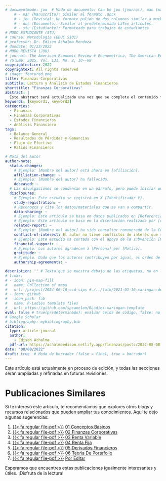 ```yaml
---
# documentmode: jou  # Modo de documento: Can be jou (journal), man (manuscript), stu (student), or doc (document)
    # - man (Manuscrito): Similar al formato .docx
    # - jou (Revista): Un formato pulido de dos columnas similar a muchas revistas APA.
    # - doc (Documento): Similar al predeterminado LaTex artículos.
    # - stu (Estudiante): Formateado para trabajos de estudiantes
# MODO ESTUDIANTE (STU)
# course: Metodología (EDUC 5101)
# professor: Dr. Edison Achalma Mendoza
# duedate: 01/23/2022
# MODO REVISTA (JOU)
# journal: The American Economic Review # Econometrica, The American Economic Review, Revista de Economía, Revista de la CEPAL
# volume: 2025, Vol. 131, No. 2, 10--60
copyrightnotice: 2022
copyrightext: All rights reserved
# image: featured.png
title: Finanzas Corporativas
subtitle: Lectura y Análisis de Estados Financieros
shorttitle: "Finanzas Corporativas"
abstract: |
  Este abstract será actualizado una vez que se complete el contenido final del artículo.
keywords: [keyword1, keyword2]
categories:
  - Finanzas
  - Finanzas Corporativas
  - Estados Financieros
  - Análisis Financiero
tags:
  - Balance General
  - Resultados de Pérdidas y Ganancias
  - Flujo de Efectivo
  - Ratios Financieros

# Nota del Autor
author-note:
  status-changes: 
    # Ejemplo: [Nombre del autor] está ahora en [afiliación].
    affiliation-change: ~
    # Ejemplo: [Nombre del autor] ha fallecido.
    deceased: ~
  # Las divulgaciones se condensan en un párrafo, pero puede iniciar un campo con dos saltos de línea para separarlas: \n\nNew 
  disclosures:
    # Ejemplo: Este estudio se registró en X (Identificador Y).
    study-registration: ~
    # Reconozca y cite los datos/materiales que se van a compartir.
    data-sharing: ~
    # Ejemplo: Este artículo se basa en datos publicados en [Referencia].
    # Ejemplo: Este artículo se basa en la disertación realizada por [cita].
    related-report: ~
    # Ejemplo: [Nombre del autor] ha sido consultor remunerado de la Corporación X, que ha financiado este estudio.
    conflict-of-interest: El autor no tiene conflictos de interés que revelar.
    # Ejemplo: Este estudio ha contado con el apoyo de la subvención [Número de subvención] de [Fuente de financiación].
    financial-support: ~
    # Ejemplo: Los autores agradecen a [Persona] por [Motivo].
    gratitude: ~
    # Ejemplo. Dado que los autores contribuyen por igual, el orden de autoría se determinó mediante el lanzamiento de una moneda al aire.
    authorship-agreements: ~

description: '' # Texto que se muestra debajo de las etiquetas, no en la página del listado
# links:
# - icon: pin-map-fill
#   name: Collection of maps
#   url: /project/2024-06-16-ccd-sips #./../talk/2021-03-16-xaringan-deploy-demo/
# - icon: github
#   icon_pack: fab
#   name: R-Ladies template files
#   url: https://github.com/spcanelon/RLadies-xaringan-template
eval: false # true(predeterminado): evaluar celda de código, false: no evaluar la celda de código
# Google Scholar
# bibliography: mybibliography.bib
citation:
  type: article-journal
  author:
    - Edison Achalma
  pdf-url: https://achalmaedison.netlify.app/finanzas/posts/2022-08-08-02-finanzas-corporativas/index.pdf
date: "08/08/2022"
draft: true  # Modo de borrador (false = final, true = borrador)
---
```










Este artículo está actualmente en proceso de edición, y todas las secciones serán ampliadas y refinadas en futuras revisiones.


# Publicaciones Similares

Si te interesó este artículo, te recomendamos que explores otros blogs y recursos relacionados que pueden ampliar tus conocimientos. Aquí te dejo algunas sugerencias:


1. [{{< fa regular file-pdf >}}](https://achalmaedison.netlify.app/finanzas/posts/2022-08-01-01-conceptos-basicos/index.pdf) [01 Conceptos Basicos](https://achalmaedison.netlify.app/finanzas/posts/2022-08-01-01-conceptos-basicos)
2. [{{< fa regular file-pdf >}}](https://achalmaedison.netlify.app/finanzas/posts/2022-08-08-02-finanzas-corporativas/index.pdf) [02 Finanzas Corporativas](https://achalmaedison.netlify.app/finanzas/posts/2022-08-08-02-finanzas-corporativas)
3. [{{< fa regular file-pdf >}}](https://achalmaedison.netlify.app/finanzas/posts/2022-08-15-03-renta-variable/index.pdf) [03 Renta Variable](https://achalmaedison.netlify.app/finanzas/posts/2022-08-15-03-renta-variable)
4. [{{< fa regular file-pdf >}}](https://achalmaedison.netlify.app/finanzas/posts/2022-08-22-04-renta-fija/index.pdf) [04 Renta Fija](https://achalmaedison.netlify.app/finanzas/posts/2022-08-22-04-renta-fija)
5. [{{< fa regular file-pdf >}}](https://achalmaedison.netlify.app/finanzas/posts/2022-08-29-05-derivados-financieros/index.pdf) [05 Derivados Financieros](https://achalmaedison.netlify.app/finanzas/posts/2022-08-29-05-derivados-financieros)
6. [{{< fa regular file-pdf >}}](https://achalmaedison.netlify.app/finanzas/posts/2022-09-05-06-teoria-de-portafolio/index.pdf) [06 Teoria De Portafolio](https://achalmaedison.netlify.app/finanzas/posts/2022-09-05-06-teoria-de-portafolio)
7. [{{< fa regular file-pdf >}}](https://achalmaedison.netlify.app/finanzas/posts/2024-03-31-por-editar/index.pdf) [Por Editar](https://achalmaedison.netlify.app/finanzas/posts/2024-03-31-por-editar)


Esperamos que encuentres estas publicaciones igualmente interesantes y útiles. ¡Disfruta de la lectura!

